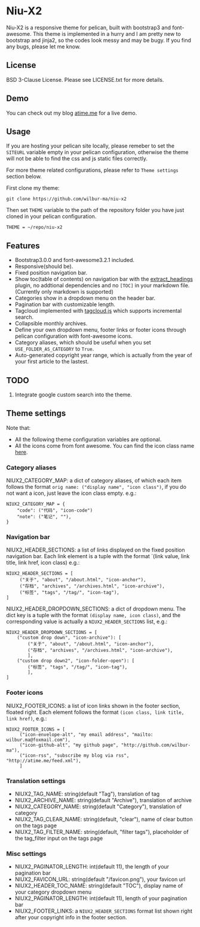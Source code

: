 # Niu-X2

Niu-X2 is a responsive theme for pelican, built with bootstrap3 and font-awesome. This
theme is implemented in a hurry and I am pretty new to bootstrap and jinja2, so the codes
look messy and may be bugy. If you find any bugs, please let me know.

## License

BSD 3-Clause License. Please see LICENSE.txt for more details.

## Demo

You can check out my blog [atime.me](http://atime.me) for a live demo.

## Usage

If you are hosting your pelican site locally, please remeber to set the `SITEURL` variable empty in your pelican configuration, otherwise the theme will not be able to find the css and js static files correctly. 

For more theme related configurations, please refer to `Theme settings` section below.

First clone my theme:

    git clone https://github.com/wilbur-ma/niu-x2

Then set `THEME` variable to the path of the repository folder you have just cloned in your pelican configuration.

    THEME = ~/repo/niu-x2

## Features

*  Bootstrap3.0.0 and font-awesome3.2.1 included.
*  Responsive(should be). 
*  Fixed position navigation bar.
*  Show toc(table of contents) on navigation bar with the [extract_headings](https://github.com/wilbur-ma/extract_headings) plugin, no addtional dependencies and no `[TOC]` in your markdown file. (Currently only markdown is supported)
*  Categories show in a dropdown menu on the header bar.
*  Pagination bar with customizable length. 
*  Tagcloud implemented with [tagcloud.js](https://code.google.com/p/tagcloud) which supports incremental search.
*  Collapsible monthly archives.
*  Define your own dropdown menu, footer links or footer icons through pelican configuration with font-awesome icons.
*  Category aliases, which should be useful when you set `USE_FOLDER_AS_CATEGORY` to `True`.
*  Auto-generated copyright year range, which is actually from the year of your first article to the lastest.

## TODO

1. Integrate google custom search into the theme.

## Theme settings

Note that:

*  All the following theme configuration variables are optional.
*  All the icons come from font awesome. You can find the icon class name [here](http://fortawesome.github.io/Font-Awesome/icons/).

### Category aliases

NIUX2_CATEGORY_MAP: a dict of category aliases, of which each item follows the format `orig name: ("display name", "icon class")`, if you do not want a icon, just leave the icon class empty. e.g.:

    NIUX2_CATEGORY_MAP = {
        "code": ("代码", "icon-code")
        "note": ("笔记", ""),
    }

### Navigation bar

NIUX2_HEADER_SECTIONS: a list of links displayed on the fixed position navigation bar. Each link element is a tuple with the format `(link value, link title, link href, icon class) e.g.:

    NIUX2_HEADER_SECTIONS = [ 
         ("关于", "about", "/about.html", "icon-anchor"),
         ("存档", "archives", "/archives.html", "icon-archive"),
         ("标签", "tags", "/tag/", "icon-tag"),
    ]

NIUX2_HEADER_DROPDOWN_SECTIONS: a dict of dropdown menu. The dict key is a tuple with the format `(display name, icon class)`, and the corresponding value is actually a `NIUX2_HEADER_SECTIONS` list, e.g.:

    NIUX2_HEADER_DROPDOWN_SECTIONS = [
        ("custom drop down", "icon-archive"): [
            ("关于", "about", "/about.html", "icon-anchor"),
            ("存档", "archives", "/archives.html", "icon-archive"),
            ],
        ("custom drop down2", "icon-folder-open"): [
            ("标签", "tags", "/tag/", "icon-tag"),
            ],
    ]

### Footer icons

NIUX2_FOOTER_ICONS: a list of icon links shown in the footer section, floated right. Each element follows the format `(icon class, link title, link href)`, e.g.:

    NIUX2_FOOTER_ICONS = [
         ("icon-envelope-alt", "my email address", "mailto: wilbur.ma@foxmail.com"),
         ("icon-github-alt", "my github page", "http://github.com/wilbur-ma"),
         ("icon-rss", "subscribe my blog via rss", "http://atime.me/feed.xml"),
         ]

### Translation settings

*  NIUX2_TAG_NAME: string(default "Tag"), translation of tag
*  NIUX2_ARCHIVE_NAME: string(default "Archive"), translation of archive
*  NIUX2_CATEGORY_NAME: string(default "Category"), translation of category
*  NIUX2_TAG_CLEAR_NAME: string(default, "clear"), name of clear button on the tags page
*  NIUX2_TAG_FILTER_NAME: string(default, "filter tags"), placeholder of the tag_filter input on the tags page

### Misc settings

*  NIUX2_PAGINATOR_LENGTH: int(default 11), the length of your pagination bar
*  NIUX2_FAVICON_URL: string(default "/favicon.png"), your favicon url
*  NIUX2_HEADER_TOC_NAME: string(default "TOC"), display name of your category dropdown menu
*  NIUX2_PAGINATOR_LENGTH: int(default 11), length of your pagination bar
*  NIUX2_FOOTER_LINKS: a `NIUX2_HEADER_SECTIONS` format list shown right after your copyright info in the footer section.

